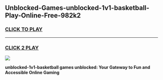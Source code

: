 
## Unblocked-Games-unblocked-1v1-basketball-Play-Online-Free-982k2
<h3>
<a href="https://premium76.site?title=unblocked-1v1-basketball&ref=26A">CLICK TO PLAY</a></h3>
<hr>

<h3>
<a href="https://premium76.site?title=unblocked-1v1-basketball&ref=26A">CLICK 2 PLAY</a>
  
</h3>

<a href="https://premium76.site?title=unblocked-1v1-basketball&ref=26A"><img src="https://clearcache.store/games.png"></a>


**unblocked-1v1-basketball games unblocked: Your Gateway to Fun and Accessible Online Gaming**
